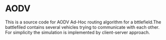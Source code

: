 # AODV
This is a source code for AODV Ad-Hoc routing algorithm for a bttlefield.The battlefiled contains several vehicles trying to communicate with each other.
For simplicity the simulation is implemented by client-server approach.
